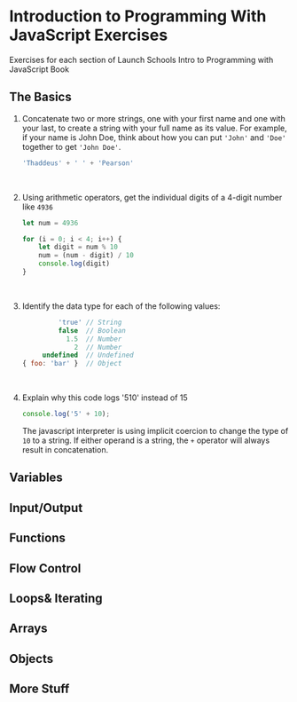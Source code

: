 # Introduction to Programming With JavaScript Exercises
Exercises for each section of Launch Schools Intro to Programming with JavaScript Book

## The Basics

1. Concatenate two or more strings, one with your first name and one with your last, to create a string with your full name as its value. For example, if your name is John Doe, think about how you can put `'John'` and `'Doe'` together to get `'John Doe'`.

    ```javascript
    'Thaddeus' + ' ' + 'Pearson'
    ```
    &nbsp;

1. Using arithmetic operators, get the individual digits of a 4-digit number like `4936`

    ```javascript
    let num = 4936

    for (i = 0; i < 4; i++) {
        let digit = num % 10
        num = (num - digit) / 10
        console.log(digit)
    }
    ```
    &nbsp;

1. Identify the data type for each of the following values:

    ```javascript
             'true' // String
             false  // Boolean
               1.5  // Number
                 2  // Number
         undefined  // Undefined
    { foo: 'bar' }  // Object
    ```
    &nbsp;

1. Explain why this code logs '510' instead of 15

    ```javascript
    console.log('5' + 10);
    ```

    The javascript interpreter is using implicit coercion to change the type of `10` to a string. If either operand is a string, the `+` operator will always result in concatenation.
    &nbsp;

## Variables

## Input/Output

## Functions

## Flow Control

## Loops& Iterating

## Arrays

## Objects

## More Stuff